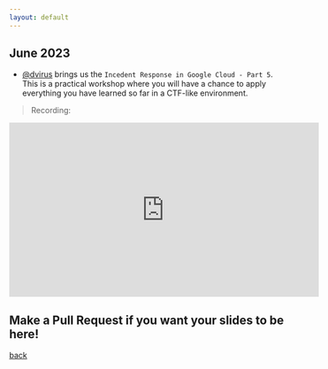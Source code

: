 ```yaml
---
layout: default
---
```


## June 2023

- [@dvirus](https://twitter.com/dvirus) brings us the `Incedent Response in Google Cloud - Part 5`. This is a practical workshop where you will have a chance to apply everything you have learned so far in a CTF-like environment. 

> Recording:
<iframe width="560" height="315" src="https://www.youtube-nocookie.com/embed/vlLOS3VPVIo" title="YouTube video player" frameborder="0" allow="accelerometer; autoplay; clipboard-write; encrypted-media; gyroscope; picture-in-picture; web-share" allowfullscreen></iframe>

## Make a Pull Request if you want your slides to be here!

[back](/)

